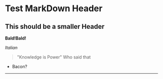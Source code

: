 # Test MarkDown Header
## This should be a smaller Header
**Bald!Bald!**

*Italian*
   >"Knowledge is Power"
Who said that
* Bacon?
---
